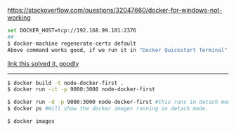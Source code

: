 https://stackoverflow.com/questions/32047660/docker-for-windows-not-working

```bash
set DOCKER_HOST=tcp://192.168.99.101:2376
##
$ docker-machine regenerate-certs default
Above command works good, if we run it in "Docker Quickstart Terminal" app, and then retrying in kitematic, it runs good.
```

[link this solved it, goodly](https://github.com/docker/kitematic/issues/519)

***

```bash
$ docker build -t node-docker-first .
$ docker run -it -p 9000:3000 node-docker-first
```

```bash
$ docker run -d -p 9000:3000 node-docker-first #this runs in detach mode(background).
$ docker ps #Will show the docker images running in detach mode.
```

```bash
$ docker images
```

